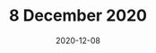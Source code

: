 ---
date: 2020-12-08
title: '8 December 2020'
tags: daily, analog
sg: 0
mentine: 0
sveglia: 06:30
nanna: 10:30
---